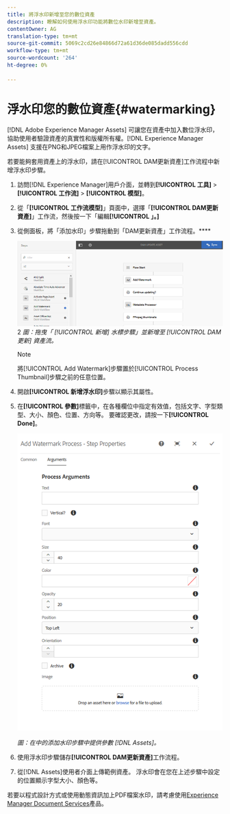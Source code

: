 ```yaml
---
title: 將浮水印新增至您的數位資產
description: 瞭解如何使用浮水印功能將數位水印新增至資產。
contentOwner: AG
translation-type: tm+mt
source-git-commit: 5069c2cd26e84866d72a61d36de085dadd556cdd
workflow-type: tm+mt
source-wordcount: '264'
ht-degree: 0%

---
```



# 浮水印您的數位資產{#watermarking}

[!DNL Adobe Experience Manager Assets] 可讓您在資產中加入數位浮水印，協助使用者驗證資產的真實性和版權所有權。[!DNL Experience Manager Assets] 支援在PNG和JPEG檔案上用作浮水印的文字。

若要能夠套用資產上的浮水印，請在[!UICONTROL DAM更新資產]工作流程中新增浮水印步驟。

1. 訪問[!DNL Experience Manager]用戶介面，並轉到&#x200B;**[!UICONTROL 工具]** > **[!UICONTROL 工作流]** > **[!UICONTROL 模型]**。
1. 從「**[!UICONTROL 工作流模型]**」頁面中，選擇「**[!UICONTROL DAM更新資產]**」工作流，然後按一下「編輯&#x200B;**[!UICONTROL 」。]**

1. 從側面板，將「添加水印」步驟拖動到「DAM更新資產」工作流程。****

   ![拖曳「 [!UICONTROL 新增] 水標步驟」並新增至 [!UICONTROL DAM更新] Assetworkflow](assets/add_watermark_step_aem_assets.png)
2
   *圖：拖曳「 [!UICONTROL 新增] 水標步驟」並新增至 [!UICONTROL DAM更新] 資產流。*

   >[!NOTE]
   >
   >將[!UICONTROL Add Watermark]步驟置於[!UICONTROL Process Thumbnail]步驟之前的任意位置。

1. 開啟&#x200B;**[!UICONTROL 新增浮水印]**&#x200B;步驟以顯示其屬性。
1. 在&#x200B;**[!UICONTROL 參數]**&#x200B;標籤中，在各種欄位中指定有效值，包括文字、字型類型、大小、顏色、位置、方向等。 要確認更改，請按一下&#x200B;**[!UICONTROL Done]**。

   ![在「資產」的「新增浮水印」步驟中提供引數](assets/arguments_add_watermark_aem_assets.png)

   *圖：在中的添加水印步驟中提供參數 [!DNL Assets]。*

1. 使用浮水印步驟儲存&#x200B;**[!UICONTROL DAM更新資產]**&#x200B;工作流程。
1. 從[!DNL Assets]使用者介面上傳範例資產。 浮水印會在您在上述步驟中設定的位置顯示字型大小、顏色等。

若要以程式設計方式或使用動態資訊加上PDF檔案水印，請考慮使用[Experience Manager Document Services](/help/forms/using/overview-aem-document-services.md)產品。
